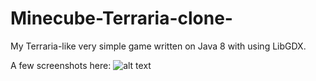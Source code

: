 # Minecube-Terraria-clone-
My Terraria-like very simple game written on Java 8 with using LibGDX.

A few screenshots here:
![alt text](https://imgur.com/a/aj9S338)

